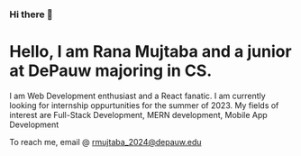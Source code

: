 ### Hi there 👋

# Hello, I am Rana Mujtaba and a junior at DePauw majoring in CS.
I am Web Development enthusiast and a React fanatic. I am currently looking for internship oppurtunities for the summer of 2023.
My fields of interest are Full-Stack Development, MERN development, Mobile App Development

To reach me, email @ rmujtaba_2024@depauw.edu
